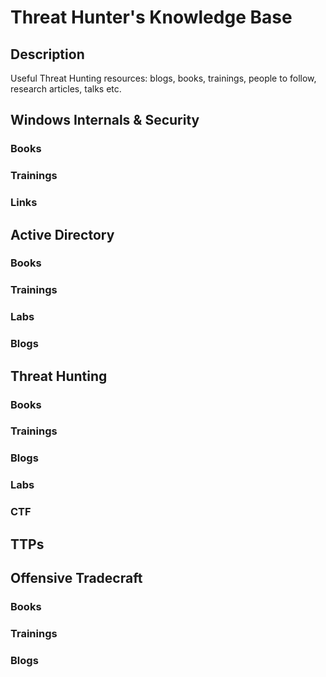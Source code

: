 # Threat Hunter's Knowledge Base

## Description
Useful Threat Hunting resources: blogs, books, trainings, people to follow, research articles, talks etc.

## Windows Internals & Security

### Books

### Trainings

### Links

## Active Directory

### Books

### Trainings

### Labs

### Blogs

## Threat Hunting

### Books

### Trainings

### Blogs

### Labs

### CTF

## TTPs

## Offensive Tradecraft

### Books

### Trainings

### Blogs

